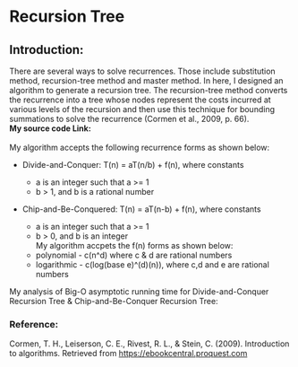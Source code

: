 # Recursion Tree
## Introduction: 
There are several ways to solve recurrences. Those include substitution method, recursion-tree method and master method. In here, I designed an algorithm to generate a recursion tree. The recursion-tree method converts the recurrence into a tree whose nodes
represent the costs incurred at various levels of the recursion and then use this technique for bounding summations to solve the recurrence (Cormen et al., 2009, p. 66).
<br><b>My source code Link: </b></br> 
<br>My algorithm accepts the following recurrence forms as shown below:</br>
- Divide-and-Conquer: T(n) = aT(n/b) + f(n), where constants
  - a is an integer such that a >= 1
  - b > 1, and b is a rational number

- Chip-and-Be-Conquered: T(n) = aT(n-b) + f(n), where constants
  - a is an integer such that a >= 1
  - b > 0, and b is an integer
<br>My algorithm accpets the f(n) forms as shown below:</br>
  - polynomial - c(n^d) where c & d are rational numbers
  - logarithmic - c(log(base e)^(d)(n)), where c,d and e are rational numbers

My analysis of Big-O asymptotic running time for Divide-and-Conquer Recursion Tree & Chip-and-Be-Conquer Recursion Tree:


### Reference:
Cormen, T. H., Leiserson, C. E., Rivest, R. L., & Stein, C. (2009). Introduction to algorithms. Retrieved from https://ebookcentral.proquest.com
